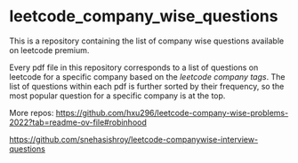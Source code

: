 # leetcode_company_wise_questions
This is a repository containing the list of company wise questions available on leetcode premium.

Every pdf file in this repository corresponds to a list of questions on leetcode for a specific company based on the _leetcode company tags_. The list of questions within each pdf is further sorted by their frequency, so the most popular question for a specific company is at the top.


More repos:
https://github.com/hxu296/leetcode-company-wise-problems-2022?tab=readme-ov-file#robinhood

https://github.com/snehasishroy/leetcode-companywise-interview-questions
